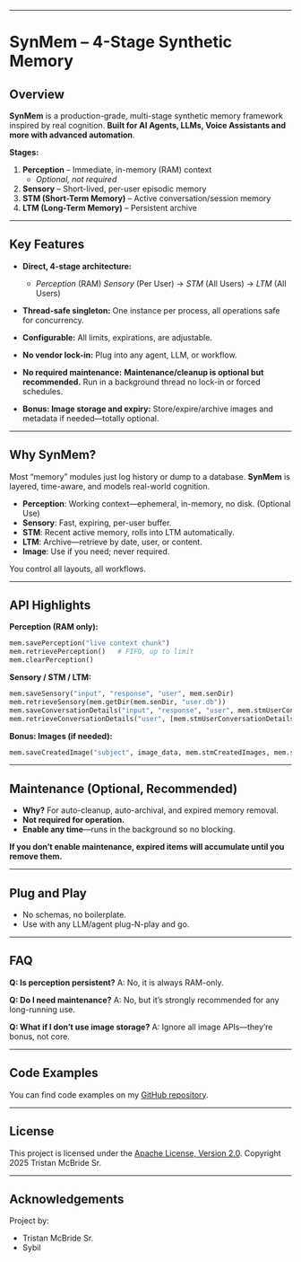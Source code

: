 ﻿
---

# SynMem – 4-Stage Synthetic Memory

## Overview

**SynMem** is a production-grade, multi-stage synthetic memory framework inspired by real cognition.
**Built for AI Agents, LLMs, Voice Assistants and more with advanced automation**.

**Stages:**

1. **Perception** – Immediate, in-memory (RAM) context 
   - *Optional, not required*
2. **Sensory** – Short-lived, per-user episodic memory
3. **STM (Short-Term Memory)** – Active conversation/session memory
4. **LTM (Long-Term Memory)** – Persistent archive

---

## Key Features

* **Direct, 4-stage architecture:**

  * *Perception* (RAM) *Sensory* (Per User) → *STM* (All Users) → *LTM* (All Users)
* **Thread-safe singleton:**
  One instance per process, all operations safe for concurrency.
* **Configurable:**
  All limits, expirations, are adjustable.
* **No vendor lock-in:**
  Plug into any agent, LLM, or workflow.
* **No required maintenance:**
  **Maintenance/cleanup is optional but recommended.**
  Run in a background thread no lock-in or forced schedules.
* **Bonus: Image storage and expiry:**
  Store/expire/archive images and metadata if needed—totally optional.

---

## Why SynMem?

Most “memory” modules just log history or dump to a database.
**SynMem** is layered, time-aware, and models real-world cognition.

* **Perception**: Working context—ephemeral, in-memory, no disk. (Optional Use)
* **Sensory**: Fast, expiring, per-user buffer.
* **STM**: Recent active memory, rolls into LTM automatically.
* **LTM**: Archive—retrieve by date, user, or content.
* **Image**: Use if you need; never required.

You control all layouts, all workflows.

---

## API Highlights

**Perception (RAM only):**

```python
mem.savePerception("live context chunk")
mem.retrievePerception()   # FIFO, up to limit
mem.clearPerception()
```

**Sensory / STM / LTM:**

```python
mem.saveSensory("input", "response", "user", mem.senDir)
mem.retrieveSensory(mem.getDir(mem.senDir, "user.db"))
mem.saveConversationDetails("input", "response", "user", mem.stmUserConversationDetails)
mem.retrieveConversationDetails("user", [mem.stmUserConversationDetails, mem.ltmUserConversationDetails])
```

**Bonus: Images (if needed):**

```python
mem.saveCreatedImage("subject", image_data, mem.stmCreatedImages, mem.stmCreatedImageDetails)
```

---

## Maintenance (Optional, Recommended)

* **Why?**
  For auto-cleanup, auto-archival, and expired memory removal.
* **Not required for operation.**
* **Enable any time**—runs in the background so no blocking.

**If you don’t enable maintenance, expired items will accumulate until you remove them.**

---

## Plug and Play

* No schemas, no boilerplate.
* Use with any LLM/agent plug-N-play and go.

---

## FAQ

**Q: Is perception persistent?**
A: No, it is always RAM-only.

**Q: Do I need maintenance?**
A: No, but it’s strongly recommended for any long-running use.

**Q: What if I don’t use image storage?**
A: Ignore all image APIs—they’re bonus, not core.

---

## Code Examples

You can find code examples on my [GitHub repository](https://github.com/TristanMcBrideSr/TechBook).

---

## License

This project is licensed under the [Apache License, Version 2.0](LICENSE).
Copyright 2025 Tristan McBride Sr.

---

## Acknowledgements

Project by:
- Tristan McBride Sr.
- Sybil